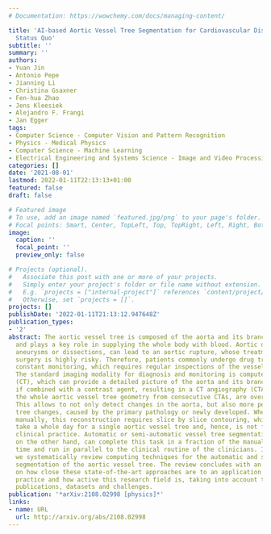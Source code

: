```yaml
---
# Documentation: https://wowchemy.com/docs/managing-content/

title: 'AI-based Aortic Vessel Tree Segmentation for Cardiovascular Diseases Treatment:
  Status Quo'
subtitle: ''
summary: ''
authors:
- Yuan Jin
- Antonio Pepe
- Jianning Li
- Christina Gsaxner
- Fen-hua Zhao
- Jens Kleesiek
- Alejandro F. Frangi
- Jan Egger
tags:
- Computer Science - Computer Vision and Pattern Recognition
- Physics - Medical Physics
- Computer Science - Machine Learning
- Electrical Engineering and Systems Science - Image and Video Processing
categories: []
date: '2021-08-01'
lastmod: 2022-01-11T22:13:13+01:00
featured: false
draft: false

# Featured image
# To use, add an image named `featured.jpg/png` to your page's folder.
# Focal points: Smart, Center, TopLeft, Top, TopRight, Left, Right, BottomLeft, Bottom, BottomRight.
image:
  caption: ''
  focal_point: ''
  preview_only: false

# Projects (optional).
#   Associate this post with one or more of your projects.
#   Simply enter your project's folder or file name without extension.
#   E.g. `projects = ["internal-project"]` references `content/project/deep-learning/index.md`.
#   Otherwise, set `projects = []`.
projects: []
publishDate: '2022-01-11T21:13:12.947648Z'
publication_types:
- '2'
abstract: The aortic vessel tree is composed of the aorta and its branching arteries,
  and plays a key role in supplying the whole body with blood. Aortic diseases, like
  aneurysms or dissections, can lead to an aortic rupture, whose treatment with open
  surgery is highly risky. Therefore, patients commonly undergo drug treatment under
  constant monitoring, which requires regular inspections of the vessels through imaging.
  The standard imaging modality for diagnosis and monitoring is computed tomography
  (CT), which can provide a detailed picture of the aorta and its branching vessels
  if combined with a contrast agent, resulting in a CT angiography (CTA). Optimally,
  the whole aortic vessel tree geometry from consecutive CTAs, are overlaid and compared.
  This allows to not only detect changes in the aorta, but also more peripheral vessel
  tree changes, caused by the primary pathology or newly developed. When performed
  manually, this reconstruction requires slice by slice contouring, which could easily
  take a whole day for a single aortic vessel tree and, hence, is not feasible in
  clinical practice. Automatic or semi-automatic vessel tree segmentation algorithms,
  on the other hand, can complete this task in a fraction of the manual execution
  time and run in parallel to the clinical routine of the clinicians. In this paper,
  we systematically review computing techniques for the automatic and semi-automatic
  segmentation of the aortic vessel tree. The review concludes with an in-depth discussion
  on how close these state-of-the-art approaches are to an application in clinical
  practice and how active this research field is, taking into account the number of
  publications, datasets and challenges.
publication: '*arXiv:2108.02998 [physics]*'
links:
- name: URL
  url: http://arxiv.org/abs/2108.02998
---
```

